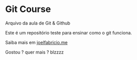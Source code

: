 # Git Course

Arquivo da aula de Git & Github

Este é um repositório teste para ensinar como o git funciona.

Saiba mais em [joelfabricio.me](https://joelfabricio.me)

Gostou ? quer mais ? blzzzz
